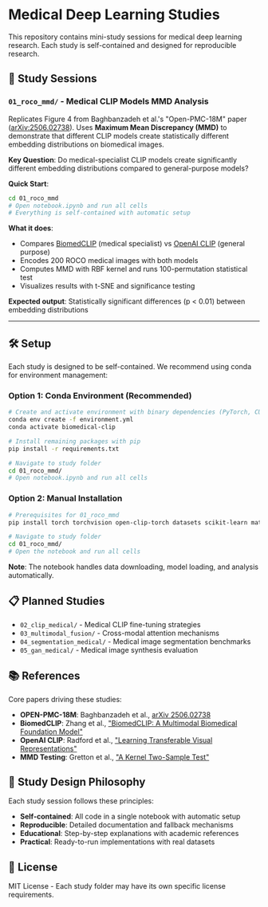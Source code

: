 # Medical Deep Learning Studies

This repository contains mini-study sessions for medical deep learning research. Each study is self-contained and designed for reproducible research.

## 📁 Study Sessions

### `01_roco_mmd/` - Medical CLIP Models MMD Analysis

Replicates Figure 4 from Baghbanzadeh et al.'s "Open-PMC-18M" paper ([arXiv:2506.02738](https://arxiv.org/abs/2506.02738)). Uses **Maximum Mean Discrepancy (MMD)** to demonstrate that different CLIP models create statistically different embedding distributions on biomedical images.

**Key Question**: Do medical-specialist CLIP models create significantly different embedding distributions compared to general-purpose models?

**Quick Start**:
```bash
cd 01_roco_mmd
# Open notebook.ipynb and run all cells
# Everything is self-contained with automatic setup
```

**What it does**:
- Compares [BiomedCLIP](https://huggingface.co/microsoft/BiomedCLIP-PubMedBERT_256-vit_base_patch16_224) (medical specialist) vs [OpenAI CLIP](https://github.com/mlfoundations/open_clip) (general purpose)
- Encodes 200 ROCO medical images with both models  
- Computes MMD with RBF kernel and runs 100-permutation statistical test
- Visualizes results with t-SNE and significance testing

**Expected output**: Statistically significant differences (p < 0.01) between embedding distributions

---

## 🛠️ Setup

Each study is designed to be self-contained. We recommend using conda for environment management:

### Option 1: Conda Environment (Recommended)
```bash
# Create and activate environment with binary dependencies (PyTorch, CUDA)
conda env create -f environment.yml
conda activate biomedical-clip

# Install remaining packages with pip
pip install -r requirements.txt

# Navigate to study folder
cd 01_roco_mmd/
# Open notebook.ipynb and run all cells
```

### Option 2: Manual Installation
```bash
# Prerequisites for 01_roco_mmd
pip install torch torchvision open-clip-torch datasets scikit-learn matplotlib seaborn tqdm

# Navigate to study folder
cd 01_roco_mmd/
# Open the notebook and run all cells
```

**Note**: The notebook handles data downloading, model loading, and analysis automatically.

## 📋 Planned Studies

- `02_clip_medical/` - Medical CLIP fine-tuning strategies
- `03_multimodal_fusion/` - Cross-modal attention mechanisms  
- `04_segmentation_medical/` - Medical image segmentation benchmarks
- `05_gan_medical/` - Medical image synthesis evaluation

## 📚 References

Core papers driving these studies:
- **OPEN-PMC-18M**: Baghbanzadeh et al., [arXiv 2506.02738](https://arxiv.org/abs/2506.02738)
- **BiomedCLIP**: Zhang et al., ["BiomedCLIP: A Multimodal Biomedical Foundation Model"](https://arxiv.org/abs/2303.00915)
- **OpenAI CLIP**: Radford et al., ["Learning Transferable Visual Representations"](https://arxiv.org/abs/2103.00020)
- **MMD Testing**: Gretton et al., ["A Kernel Two-Sample Test"](https://jmlr.org/papers/v13/gretton12a.html)

## 🔬 Study Design Philosophy

Each study session follows these principles:
- **Self-contained**: All code in a single notebook with automatic setup
- **Reproducible**: Detailed documentation and fallback mechanisms
- **Educational**: Step-by-step explanations with academic references
- **Practical**: Ready-to-run implementations with real datasets

## 📄 License

MIT License - Each study folder may have its own specific license requirements.